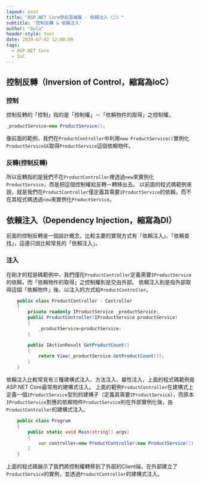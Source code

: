 ```yaml
---
layout: post
title: "ASP.NET Core學前惡補篇 - 依賴注入（二）"
subtitle: '控制反轉 & 依賴注入'
author: "Gulu"
header-style: text
date: 2020-07-02 12:00:00
tags:
  - ASP.NET Core
  - IoC
---
```


## 控制反轉（Inversion of Control，縮寫為IoC）

### 控制
控制反轉的「控制」指的是「控制權」－「依賴物件的取得」之控制權。
```csharp
_productService=new ProductService();
```
像前面的範例，我們在`ProductController`中利用`new ProductService()`實例化`ProductService`以取得`ProductService`這個依賴物件。

### 反轉(控制反轉)
所以反轉指的是我們不在`ProductController`裡透過`new`來實例化`ProductService`，而是把這個控制權給反轉－轉移出去。
以前面的程式碼範例來說，就是我們在`ProductController`僅定義其需要`IProductService`的依賴，而不在其程式碼透過`new`來實例化`ProductService`。

## 依賴注入（Dependency Injection，縮寫為DI）
前面的控制反轉是一個設計概念，比較主要的實現方式有「依賴注入」、「依賴查找」，這邊只說比較常見的「依賴注入」。

### 注入
在剛才的程是碼範例中，我們僅在`ProductController`定義需要`IProductService`的依賴，而「依賴物件的取得」之控制權則是交由外部。
依賴注入則是指外部取得這個「依賴物件」後，以注入的方式給`ProductController`。
```csharp
    public class ProductController : Controller
    {
        private readonly IProductService _productService;
        public ProductController(IProductService productService)
        {
            _productService=productService;
        }

        public IActionResult GetProductCount()
        {
            return View(_productService.GetProductCount());
        }
    }
```
依賴注入比較常見有三種建構式注入、方法注入、屬性注入，上面的程式碼範例是ASP.NET Core最常用的建構式注入。
上面的範例`ProductController`在建構式上定義一個`IProductService`型別的建構子（定義其需要`IProductService`），而原本`IProductService`對應的依賴物件`ProductService`則在外部實例化後，由`ProductController`的建構式注入。

```csharp
    public class Program
    {
        public static void Main(string[] args)
        {
            var controller=new ProductController(new ProductService());
        }
    }
```

上面的程式碼展示了我們將控制權轉移到了外部的Client端，在外部建立了`ProductService`的實例，並透過`ProductController`的建構式注入。